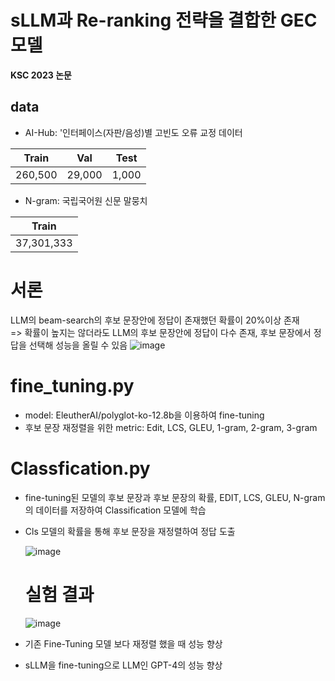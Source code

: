 # sLLM과 Re-ranking 전략을 결합한 GEC 모델
__KSC 2023 논문__

## data
- AI-Hub: '인터페이스(자판/음성)별 고빈도 오류 교정 데이터

|Train|Val|Test|
|------|---|---|
|260,500|29,000|1,000|

- N-gram: 국립국어원 신문 말뭉치
  
|Train|
|------|
|37,301,333|

# 서론
LLM의 beam-search의 후보 문장안에 정답이 존재했던 확률이 20%이상 존재  
=> 확률이 높지는 않더라도 LLM의 후보 문장안에 정답이 다수 존재, 후보 문장에서 정답을 선택해 성능을 올릴 수 있음
![image](https://github.com/jukyung-j/LLM_GEC/assets/68947314/ba65355f-92b2-4aa4-b1d3-5e9d4c720ae1)


# fine_tuning.py
- model: EleutherAI/polyglot-ko-12.8b을 이용하여 fine-tuning
- 후보 문장 재정렬을 위한 metric: Edit, LCS, GLEU, 1-gram, 2-gram, 3-gram

# Classfication.py
- fine-tuning된 모델의 후보 문장과 후보 문장의 확률, EDIT, LCS, GLEU, N-gram의 데이터를 저장하여 Classification 모델에 학습
- Cls 모델의 확률을 통해 후보 문장을 재정렬하여 정답 도출

  ![image](https://github.com/jukyung-j/LLM_GEC/assets/68947314/4d490ce2-a860-4237-91b6-a3da0a339014)

  # 실험 결과
  ![image](https://github.com/jukyung-j/LLM_GEC/assets/68947314/70123971-f559-4a57-b104-40a695ed4267)


- 기존 Fine-Tuning 모델 보다 재정렬 했을 때 성능 향상
- sLLM을 fine-tuning으로 LLM인 GPT-4의 성능 향상
